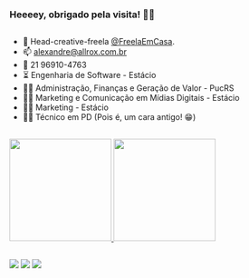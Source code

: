 ### Heeeey, obrigado pela visita! 🤘😄
##

- 🔭 Head-creative-freela <a href="https://freelaemcasa.com" target="_blank">@FreelaEmCasa</a>.
- 📫 alexandre@allrox.com.br
- 📱 21 96910-4763
- ⏳ Engenharia de Software - Estácio
- 👨‍🎓 Administração, Finanças e Geração de Valor - PucRS
- 👨‍🎓 Marketing e Comunicação em Mídias Digitais - Estácio
- 👨‍🎓 Marketing - Estácio
- 👨‍🎓 Técnico em PD (Pois é, um cara antigo! 😁)
##
 <div>
  <a href="https://github.com/allrox">
  <img height="180em" src="https://github-readme-stats.vercel.app/api?username=allrox&show_icons=true&theme=dark&include_all_commits=true&count_private=true"/>
  <img height="180em" src="https://github-readme-stats.vercel.app/api/top-langs/?username=allrox&layout=compact&langs_count=8"/>
</div>

##  
  
<div> 
  <a href="https://instagram.com/allrox" target="_blank"><img src="https://img.shields.io/badge/-Instagram-%23E4405F?style=for-the-badge&logo=instagram&logoColor=white" target="_blank"></a>
  <a href = "mailto:alexandre@allrox.com.br"><img src="https://img.shields.io/badge/-Gmail-%23333?style=for-the-badge&logo=gmail&logoColor=white" target="_blank"></a>
  <a href="https://www.linkedin.com/in/allrox" target="_blank"><img src="https://img.shields.io/badge/-LinkedIn-%230077B5?style=for-the-badge&logo=linkedin&logoColor=white" target="_blank"></a> 
